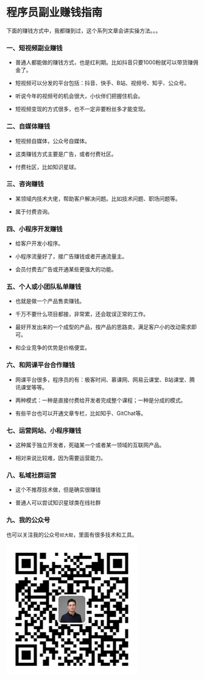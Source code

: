 # 程序员副业赚钱指南

下面的赚钱方式中，我都赚到过，这个系列文章会讲实操方法。。。

### 一、短视频副业赚钱

- 普通人都能做的赚钱方式，也是红利期。比如抖音只要1000粉就可以带货赚佣金了。

- 短视频可以分发的平台包括：抖音、快手、B站、视频号、知乎、公众号。

- 听说今年的视频号的机会很大，小伙伴们把握住机会。

- 短视频变现的方式很多，也不一定非要粉丝多才能变现。

### 二、自媒体赚钱

- 短视频自媒体，公众号自媒体。

- 这类赚钱方式主要是广告，或者付费社区。

- 付费社区，比如知识星球。


### 三、咨询赚钱

- 某领域内技术大佬，帮助客户解决问题。比如技术问题、职场问题等。

- 属于付费咨询。

### 四、小程序开发赚钱

- 给客户开发小程序。

- 小程序流量好了，接广告赚钱或者开通流量主。

- 会员付费去广告或开通某些更强大的功能。

### 五、个人或小团队私单赚钱

- 也就是做一个产品售卖赚钱。

- 千万不要什么项目都接，非常累，还会耽误正常的工作。

- 最好开发出来的一个成型的产品，按产品的思路卖，满足客户小的改动需求即可。

- 和企业竞争的优势是价格便宜。

### 六、和网课平台合作赚钱

- 网课平台很多，程序员的有：极客时间、慕课网、网易云课堂、B站课堂、腾讯课堂等等。

- 两种模式：一种是直接付费给开发者完成整个课程；一种是分成的模式。

- 有些平台也可以开通文章专栏，比如知乎、GitChat等。

### 七、运营网站、小程序赚钱

- 这种属于独立开发者，死磕某一个或者某一领域的互联网产品。

- 相对来说比较难，因为需要运营能力。

### 八、私域社群运营

- 这个不推荐技术做，但是确实很赚钱

- 普通人可以尝试知识星球类在线社群


### 九、我的公众号

也可以关注我的公众号`祁大聪`，里面有很多技术和工具。

![qidacong](.\imgs\qidacong.jpg)
